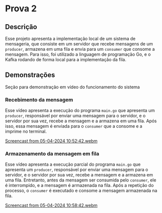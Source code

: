 # Prova 2

## Descrição

Esse projeto apresenta a implementação local de um sistema de mensageria, que consiste em um servidor que recebe mensagens de um `producer`, armazena em uma fila e envia para um `consumer` que consome a mensagem. Para isso, foi utilizado a linguagem de programação Go, e o Kafka rodando de forma local para a implementação da fila.

## Demonstrações

Seção para demonstração em vídeo do funcionamento do sistema

### Recebimento da mensagem

Esse vídeo apresenta a execução do programa `main.go` que apresenta um `producer`, responsável por enviar uma mensagem para o servidor, e o servidor por sua vez, recebe a mensagem e a armazena em uma fila. Após isso, essa mensagem é enviada para o `consumer` que a consome e a imprime no terminal.

[Screencast from 05-04-2024 10:52:42.webm](https://github.com/Pablo-RLV/Inteli-M9-T2/assets/99209107/3adf9f64-6ff3-4451-b409-1cca8e319dd3)

### Armazenamento da mensagem em fila

Esse vídeo apresenta a execução parcial do programa `main.go` que apresenta um `producer`, responsável por enviar uma mensagem para o servidor, e o servidor por sua vez, recebe a mensagem e a armazena em uma fila. Entretanto, antes da mensagem ser consumida pelo `consumer`, ele é interrompido, e a mensagem é armazenada na fila. Após a repetição do processo, o `consumer` é executado e consome a mensagem armazenada na fila.

[Screencast from 05-04-2024 10:58:42.webm](https://github.com/Pablo-RLV/Inteli-M9-T2/assets/99209107/978607d7-2412-4117-b71a-f047b60d0ccf)
